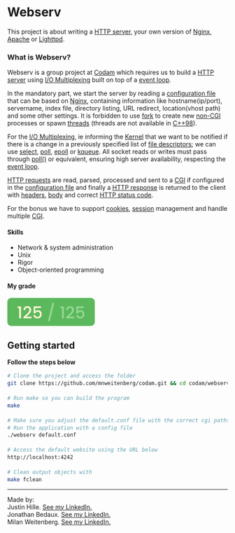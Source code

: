 # Webserv
This project is about writing a [HTTP server](https://en.wikipedia.org/wiki/Web_server), your own version of [Nginx](https://www.nginx.com/), [Apache](https://apache.org/) or [Lighttpd](https://www.lighttpd.net/).

### What is Webserv?
Webserv is a group project at [Codam](codam.nl) which requires us to build a [HTTP server](https://en.wikipedia.org/wiki/Web_server) using [I/O Multiplexing](https://notes.shichao.io/unp/ch6/) built on top of a [event loop](https://en.wikipedia.org/wiki/Event_loop#:~:text=In%20computer%20science%2C%20the%20event,or%20messages%20in%20a%20program.).

In the mandatory part, we start the server by reading a [configuration file](https://docs.nginx.com/nginx/admin-guide/basic-functionality/managing-configuration-files/) that can be based on [Nginx](https://www.nginx.com/), containing information like hostname(ip/port), servername, index file, directory listing, URL redirect, location(vhost path) and some other settings. It is forbidden to use [fork](https://man7.org/linux/man-pages/man2/fork.2.html) to create new [non-CGI](https://en.wikipedia.org/wiki/Common_Gateway_Interface) processes or spawn [threads](https://en.wikipedia.org/wiki/Thread_(computing)) (threads are not available in [C++98](https://cplusplus.com/reference/)).

For the [I/O Multiplexing](https://notes.shichao.io/unp/ch6/), ie informing the [Kernel](https://en.wikipedia.org/wiki/Kernel_(operating_system)) that we want to be notified if there is a change in a previously specified list of [file descriptors](https://en.wikipedia.org/wiki/File_descriptor); we can use [select](https://man7.org/linux/man-pages/man2/select.2.html), [poll](https://man7.org/linux/man-pages/man2/poll.2.html), [epoll](https://man7.org/linux/man-pages/man7/epoll.7.html) or [kqueue](https://www.freebsd.org/cgi/man.cgi?query=kqueue&sektion=2). All socket reads or writes must pass through [poll()](https://man7.org/linux/man-pages/man2/poll.2.html) or equivalent, ensuring high server availability, respecting the [event loop](https://en.wikipedia.org/wiki/Event_loop#:~:text=In%20computer%20science%2C%20the%20event,or%20messages%20in%20a%20program.).

[HTTP requests](https://en.wikipedia.org/wiki/Hypertext_Transfer_Protocol) are read, parsed, processed and sent to a [CGI](https://en.wikipedia.org/wiki/Common_Gateway_Interface) if configured in the [configuration file](https://docs.nginx.com/nginx/admin-guide/basic-functionality/managing-configuration-files/) and finally a [HTTP response](https://en.wikipedia.org/wiki/Hypertext_Transfer_Protocol) is returned to the client with [headers](https://developer.mozilla.org/en-US/docs/Web/HTTP/Headers), [body](https://en.wikipedia.org/wiki/HTTP_message_body) and correct [HTTP status code](https://en.wikipedia.org/wiki/List_of_HTTP_status_codes).

For the bonus we have to support [cookies](https://en.wikipedia.org/wiki/HTTP_cookie), [session](https://en.wikipedia.org/wiki/Hypertext_Transfer_Protocol#HTTP_session) management and handle multiple [CGI](https://en.wikipedia.org/wiki/Common_Gateway_Interface).


#### Skills
- Network & system administration
- Unix
- Rigor
- Object-oriented programming

#### My grade
<img src="../img/score125.png" width="200" height="64"/>


## Getting started
**Follow the steps below**
```bash
# Clone the project and access the folder
git clone https://github.com/mnweitenberg/codam.git && cd codam/webserv

# Run make so you can build the program
make

# Make sure you adjust the default.conf file with the correct cgi paths
# Run the application with a config file
./webserv default.conf

# Access the default website using the URL below
http://localhost:4242

# Clean output objects with
make fclean

```

---

Made by:  
Justin Hille. [See my LinkedIn.](https://nl.linkedin.com/in/justin-hille/)  
Jonathan Bedaux. [See my LinkedIn.](https://www.linkedin.com/in/jonathan-bedaux-62629466/)  
Milan Weitenberg. [See my LinkedIn.](https://www.linkedin.com/in/mnweitenberg/)
